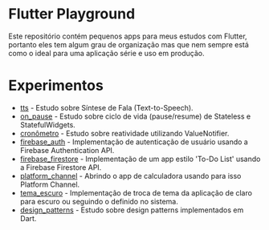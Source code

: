 Flutter Playground
====================

Este repositório contém pequenos apps para meus estudos com Flutter, portanto eles tem algum grau de organização mas que nem sempre está como o ideal para uma aplicação série e uso em produção.

Experimentos
============

- [tts](./tts) - Estudo sobre Síntese de Fala (Text-to-Speech).
- [on_pause](./ciclo_de_vida) - Estudo sobre ciclo de vida (pause/resume) de Stateless e StatefulWidgets.
- [cronômetro](./cronometro) - Estudo sobre reatividade utilizando ValueNotifier.
- [firebase_auth](./firebase_auth) - Implementação de autenticação de usuário usando a Firebase Authentication API.
- [firebase_firestore](./firebase_firestore) - Implementação de um app estilo 'To-Do List' usando a Firebase Firestore API.
- [platform_channel](./platform_channel) - Abrindo o app de calculadora usando para isso Platform Channel.
- [tema_escuro](./tema_escuro) - Implementação de troca de tema da aplicação de claro para escuro ou seguindo o definido no sistema.
- [design_patterns](./design_patterns) - Estudo sobre design patterns implementados em Dart.

